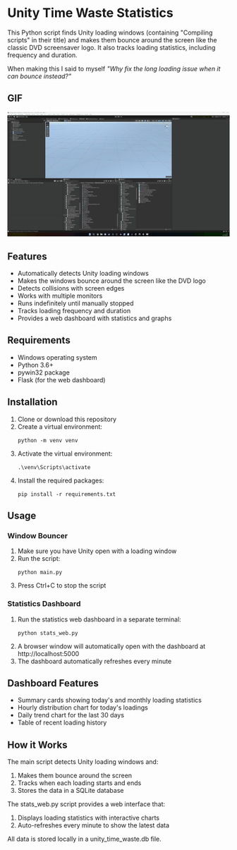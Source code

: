 # Unity Time Waste Statistics

This Python script finds Unity loading windows (containing "Compiling scripts" in their title) and makes them bounce around the screen like the classic DVD screensaver logo. It also tracks loading statistics, including frequency and duration.

When making this I said to myself *"Why fix the long loading issue when it can bounce instead?"*

## GIF

![Unity Window Bouncer in action](assets/images/bouncer.gif)

## Features

- Automatically detects Unity loading windows
- Makes the windows bounce around the screen like the DVD logo
- Detects collisions with screen edges
- Works with multiple monitors
- Runs indefinitely until manually stopped
- Tracks loading frequency and duration
- Provides a web dashboard with statistics and graphs

## Requirements

- Windows operating system
- Python 3.6+
- pywin32 package
- Flask (for the web dashboard)

## Installation

1. Clone or download this repository
2. Create a virtual environment:
   ```
   python -m venv venv
   ```
3. Activate the virtual environment:
   ```
   .\venv\Scripts\activate
   ```
4. Install the required packages:
   ```
   pip install -r requirements.txt
   ```

## Usage

### Window Bouncer

1. Make sure you have Unity open with a loading window
2. Run the script:
   ```
   python main.py
   ```
3. Press Ctrl+C to stop the script

### Statistics Dashboard

1. Run the statistics web dashboard in a separate terminal:
   ```
   python stats_web.py
   ```
2. A browser window will automatically open with the dashboard at http://localhost:5000
3. The dashboard automatically refreshes every minute

## Dashboard Features

- Summary cards showing today's and monthly loading statistics
- Hourly distribution chart for today's loadings
- Daily trend chart for the last 30 days
- Table of recent loading history

## How it Works

The main script detects Unity loading windows and:
1. Makes them bounce around the screen
2. Tracks when each loading starts and ends
3. Stores the data in a SQLite database

The stats_web.py script provides a web interface that:
1. Displays loading statistics with interactive charts
2. Auto-refreshes every minute to show the latest data

All data is stored locally in a unity_time_waste.db file.